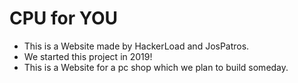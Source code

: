 # CPU for YOU

- This is a Website made by HackerLoad and JosPatros.
- We started this project in 2019!
- This is a Website for a pc shop which we plan to build someday.
